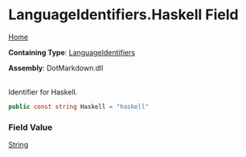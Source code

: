 # LanguageIdentifiers\.Haskell Field

[Home](../../../README.md)

**Containing Type**: [LanguageIdentifiers](../README.md)

**Assembly**: DotMarkdown\.dll

\
Identifier for Haskell\.

```csharp
public const string Haskell = "haskell"
```

### Field Value

[String](https://docs.microsoft.com/en-us/dotnet/api/system.string)

